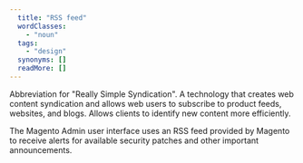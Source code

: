 ```yaml
---
  title: "RSS feed"
  wordClasses: 
    - "noun"
  tags: 
    - "design"
  synonyms: []
  readMore: []
---
```

Abbreviation for "Really Simple Syndication". A technology that creates web content syndication and allows web users to subscribe to product feeds, websites, and blogs. Allows clients to identify new content more efficiently. 

The Magento Admin user interface uses an RSS feed provided by Magento to receive alerts for available security patches and other important announcements.
